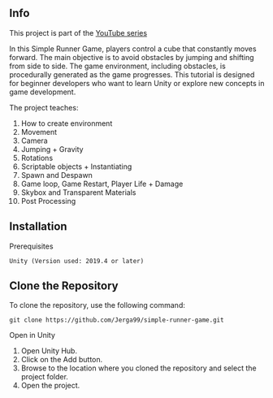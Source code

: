 ## Info
This project is part of the [YouTube series](https://youtu.be/ufErbhjQtj4)

In this Simple Runner Game, players control a cube that constantly moves forward.
The main objective is to avoid obstacles by jumping and shifting from side to side. The game environment, including obstacles, is procedurally generated as the game progresses.
This tutorial is designed for beginner developers who want to learn Unity or explore new concepts in game development.

The project teaches:
1. How to create environment
2. Movement
3. Camera
4. Jumping + Gravity
5. Rotations
6. Scriptable objects + Instantiating
7. Spawn and Despawn
8. Game loop, Game Restart, Player Life + Damage
9. Skybox and Transparent Materials
10. Post Processing

## Installation
Prerequisites

```Unity (Version used: 2019.4 or later)```

## Clone the Repository

To clone the repository, use the following command:

    git clone https://github.com/Jerga99/simple-runner-game.git

Open in Unity

1. Open Unity Hub.
2. Click on the Add button.
3. Browse to the location where you cloned the repository and select the project folder.
4. Open the project.
